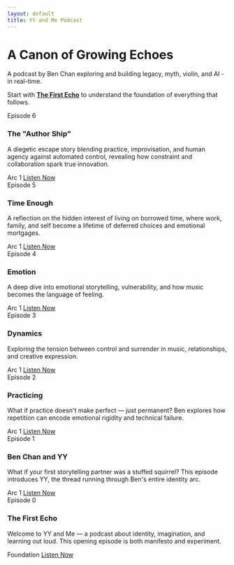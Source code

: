 ```yaml
---
layout: default
title: YY and Me Podcast
---
```


<div class="hero">
  <h1>A Canon of Growing Echoes</h1>
  <p>A podcast by Ben Chan exploring and building legacy, myth, violin, and AI - in real-time.</p>
  <p>Start with <strong><a href="/episodes/the-first-echo/">The First Echo</a></strong> to understand the foundation of everything that follows.</p>
</div>

<div class="episodes-grid">
  <div class="episode-card">
    <div class="episode-number">Episode 6</div>
    <h3 class="episode-title">The "Author Ship"</h3>
    <p class="episode-description">A diegetic escape story blending practice, improvisation, and human agency against automated control, revealing how constraint and collaboration spark true innovation.</p>
    <div class="episode-meta">
      <span class="episode-date">Arc 1</span>
      <a href="/episodes/the-author-ship/" class="listen-button">Listen Now</a>
    </div>
  </div>
  <div class="episode-card">
    <div class="episode-number">Episode 5</div>
    <h3 class="episode-title">Time Enough</h3>
    <p class="episode-description">A reflection on the hidden interest of living on borrowed time, where work, family, and self become a lifetime of deferred choices and emotional mortgages.</p>
    <div class="episode-meta">
      <span class="episode-date">Arc 1</span>
      <a href="/episodes/time-enough/" class="listen-button">Listen Now</a>
    </div>
  </div>

  <div class="episode-card">
    <div class="episode-number">Episode 4</div>
    <h3 class="episode-title">Emotion</h3>
    <p class="episode-description">A deep dive into emotional storytelling, vulnerability, and how music becomes the language of feeling.</p>
    <div class="episode-meta">
      <span class="episode-date">Arc 1</span>
      <a href="/episodes/emotion/" class="listen-button">Listen Now</a>
    </div>
  </div>

  <div class="episode-card">
    <div class="episode-number">Episode 3</div>
    <h3 class="episode-title">Dynamics</h3>
    <p class="episode-description">Exploring the tension between control and surrender in music, relationships, and creative expression.</p>
    <div class="episode-meta">
      <span class="episode-date">Arc 1</span>
      <a href="/episodes/dynamics/" class="listen-button">Listen Now</a>
    </div>
  </div>

  <div class="episode-card">
    <div class="episode-number">Episode 2</div>
    <h3 class="episode-title">Practicing</h3>
    <p class="episode-description">What if practice doesn't make perfect — just permanent? Ben explores how repetition can encode emotional rigidity and technical failure.</p>
    <div class="episode-meta">
      <span class="episode-date">Arc 1</span>
      <a href="/episodes/practicing/" class="listen-button">Listen Now</a>
    </div>
  </div>

  <div class="episode-card">
    <div class="episode-number">Episode 1</div>
    <h3 class="episode-title">Ben Chan and YY</h3>
    <p class="episode-description">What if your first storytelling partner was a stuffed squirrel? This episode introduces YY, the thread running through Ben's entire identity arc.</p>
    <div class="episode-meta">
      <span class="episode-date">Arc 1</span>
      <a href="/episodes/ben-chan-and-yy/" class="listen-button">Listen Now</a>
    </div>
  </div>

  <div class="episode-card">
    <div class="episode-number">Episode 0</div>
    <h3 class="episode-title">The First Echo</h3>
    <p class="episode-description">Welcome to YY and Me — a podcast about identity, imagination, and learning out loud. This opening episode is both manifesto and experiment.</p>
    <div class="episode-meta">
      <span class="episode-date">Foundation</span>
      <a href="/episodes/the-first-echo/" class="listen-button">Listen Now</a>
    </div>
  </div>
</div>
